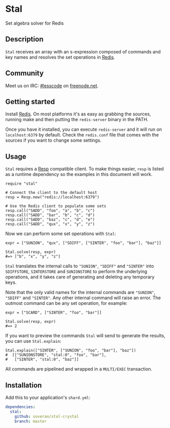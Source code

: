 # Stal

Set algebra solver for Redis

## Description

`Stal` receives an array with an s-expression composed of commands
and key names and resolves the set operations in [Redis][redis].

## Community

Meet us on IRC: [#lesscode](irc://chat.freenode.net/#lesscode) on
[freenode.net](http://freenode.net/).

## Getting started

Install [Redis][redis]. On most platforms it's as easy as grabbing
the sources, running make and then putting the `redis-server` binary
in the PATH.

Once you have it installed, you can execute `redis-server` and it
will run on `localhost:6379` by default. Check the `redis.conf`
file that comes with the sources if you want to change some settings.

## Usage

`Stal` requires a [Resp][resp] compatible client. To make things
easier, `resp` is listed as a runtime dependency so the examples
in this document will work.

```crystal
require "stal"

# Connect the client to the default host
resp = Resp.new("redis://localhost:6379")

# Use the Redis client to populate some sets
resp.call("SADD", "foo", "a", "b", "c")
resp.call("SADD", "bar", "b", "c", "d")
resp.call("SADD", "baz", "c", "d", "e")
resp.call("SADD", "qux", "x", "y", "z")
```

Now we can perform some set operations with `Stal`:

```crystal
expr = ["SUNION", "qux", ["SDIFF", ["SINTER", "foo", "bar"], "baz"]]

Stal.solve(resp, expr)
#=> ["b", "x", "y", "z"]
```

`Stal` translates the internal calls to  `"SUNION"`, `"SDIFF"` and
`"SINTER"` into `SDIFFSTORE`, `SINTERSTORE` and `SUNIONSTORE` to
perform the underlying operations, and it takes care of generating
and deleting any temporary keys.

Note that the only valid names for the internal commands are
`"SUNION"`, `"SDIFF"` and `"SINTER"`. Any other internal command will
raise an error. The outmost command can be any set operation, for
example:

```crystal
expr = ["SCARD", ["SINTER", "foo", "bar"]]

Stal.solve(resp, expr)
#=> 2
```

If you want to preview the commands `Stal` will send to generate
the results, you can use `Stal.explain`:

```crystal
Stal.explain(["SINTER", ["SUNION", "foo", "bar"], "baz"])
#  [["SUNIONSTORE", "stal:0", "foo", "bar"],
#   ["SINTER", "stal:0", "baz"]]
```

All commands are pipelined and wrapped in a `MULTI/EXEC` transaction.

## Installation

Add this to your application's `shard.yml`:

```yaml
dependencies:
  stal:
    github: soveran/stal-crystal
    branch: master
```

[redis]: http://redis.io
[resp]: https://github.com/soveran/resp-crystal
